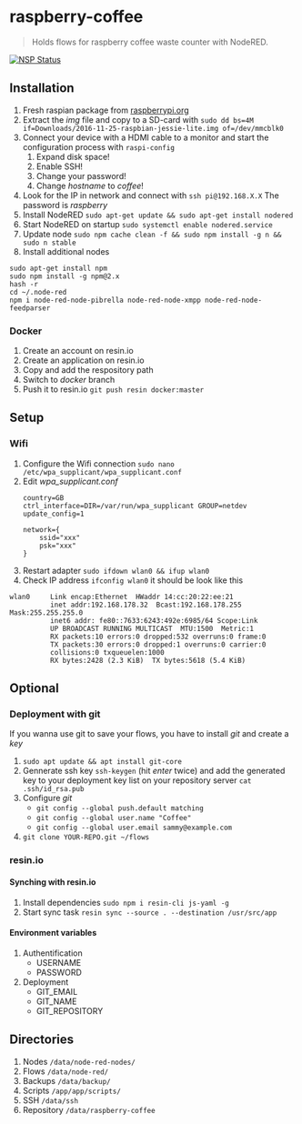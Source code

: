 # raspberry-coffee

>  Holds flows for raspberry coffee waste counter with NodeRED.

[![NSP Status](https://nodesecurity.io/orgs/programmerq/projects/adb455c0-39c6-45b8-ad2c-8831d66dc366/badge)](https://nodesecurity.io/orgs/programmerq/projects/adb455c0-39c6-45b8-ad2c-8831d66dc366)

## Installation

1.  Fresh raspian package from [raspberrypi.org](https://www.raspberrypi.org/downloads/raspbian/)
2.  Extract the _img_ file and copy to a SD-card with ``sudo dd bs=4M if=Downloads/2016-11-25-raspbian-jessie-lite.img of=/dev/mmcblk0``
3.  Connect your device with a HDMI cable to a monitor and start the configuration process with ``raspi-config``
    1.  Expand disk space!
    2.  Enable SSH!
    3.  Change your password!
    4.  Change _hostname_ to _coffee_!
4.  Look for the IP in network and connect with ``ssh pi@192.168.X.X`` The password is _raspberry_
5.  Install NodeRED ``sudo apt-get update &&
sudo apt-get install nodered``
6.  Start NodeRED on startup ``sudo systemctl enable nodered.service``
7.  Update node ``sudo npm cache clean -f && sudo npm install -g n && sudo n stable``
8.  Install additional nodes
````
sudo apt-get install npm
sudo npm install -g npm@2.x
hash -r
cd ~/.node-red
npm i node-red-node-pibrella node-red-node-xmpp node-red-node-feedparser
````

### Docker

1.  Create an account on resin.io
2.  Create an application on resin.io
3.  Copy and add the respository path
4.  Switch to _docker_ branch
5.  Push it to resin.io ``git push resin docker:master``

## Setup

### Wifi

1.  Configure the Wifi connection ``sudo nano /etc/wpa_supplicant/wpa_supplicant.conf``
2.  Edit _wpa_supplicant.conf_
    ```
    country=GB
    ctrl_interface=DIR=/var/run/wpa_supplicant GROUP=netdev
    update_config=1

    network={
        ssid="xxx"
        psk="xxx"
    }
    ```
3.  Restart adapter ``sudo ifdown wlan0 && ifup wlan0``
4.  Check IP address ``ifconfig wlan0`` it should be look like this
```
wlan0     Link encap:Ethernet  HWaddr 14:cc:20:22:ee:21
          inet addr:192.168.178.32  Bcast:192.168.178.255  Mask:255.255.255.0
          inet6 addr: fe80::7633:6243:492e:6985/64 Scope:Link
          UP BROADCAST RUNNING MULTICAST  MTU:1500  Metric:1
          RX packets:10 errors:0 dropped:532 overruns:0 frame:0
          TX packets:30 errors:0 dropped:1 overruns:0 carrier:0
          collisions:0 txqueuelen:1000
          RX bytes:2428 (2.3 KiB)  TX bytes:5618 (5.4 KiB)
```

## Optional

### Deployment with git
If you wanna use git to save your flows, you have to install _git_ and create a _key_

1.  ``sudo apt update && apt install git-core``
2.  Gennerate ssh key ``ssh-keygen`` (hit _enter_ twice) and add the generated key to your deployment key list on your repository server ``cat .ssh/id_rsa.pub``
3.  Configure _git_
    -   ``git config --global push.default matching``
    -   ``git config --global user.name "Coffee"``
    -   ``git config --global user.email sammy@example.com``
4.  ``git clone YOUR-REPO.git ~/flows``

### resin.io
#### Synching with resin.io

1.  Install dependencies ``sudo npm i resin-cli js-yaml -g``
2.  Start sync task ``resin sync --source . --destination /usr/src/app``

#### Environment variables

1.  Authentification
    -   USERNAME
    -   PASSWORD
2.  Deployment
    -   GIT_EMAIL
    -   GIT_NAME
    -   GIT_REPOSITORY

## Directories

1.  Nodes       ``/data/node-red-nodes/``
2.  Flows       ``/data/node-red/``
3.  Backups     ``/data/backup/``
4.  Scripts     ``/app/app/scripts/``
5.  SSH         ``/data/ssh``
6.  Repository  ``/data/raspberry-coffee``
